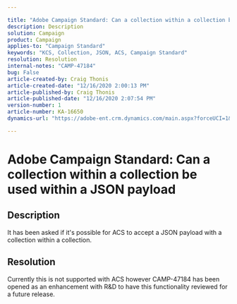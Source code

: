 ```yaml
---

title: "Adobe Campaign Standard: Can a collection within a collection be used within a JSON payload"  
description: Description  
solution: Campaign  
product: Campaign  
applies-to: "Campaign Standard"  
keywords: "KCS, Collection, JSON, ACS, Campaign Standard"  
resolution: Resolution  
internal-notes: "CAMP-47184"  
bug: False  
article-created-by: Craig Thonis  
article-created-date: "12/16/2020 2:00:13 PM"  
article-published-by: Craig Thonis  
article-published-date: "12/16/2020 2:07:54 PM"  
version-number: 1  
article-number: KA-16650  
dynamics-url: "https://adobe-ent.crm.dynamics.com/main.aspx?forceUCI=1&pagetype=entityrecord&etn=knowledgearticle&id=427fb3fd-a63f-eb11-a813-000d3a3038a2"

---
```


# Adobe Campaign Standard: Can a collection within a collection be used within a JSON payload

## Description

It has been asked if it's possible for ACS to accept a JSON payload with a collection within a collection.

## Resolution

Currently this is not supported with ACS however CAMP-47184 has been opened as an enhancement with R&D to have this functionality reviewed for a future release.
